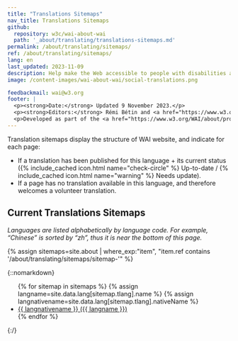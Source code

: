 ```yaml
---
title: "Translations Sitemaps"
nav_title: Translations Sitemaps
github:
  repository: w3c/wai-about-wai
  path: '_about/translating/translations-sitemaps.md'
permalink: /about/translating/sitemaps/
ref: /about/translating/sitemaps/
lang: en
last_updated: 2023-11-09
description: Help make the Web accessible to people with disabilities around the world. We appreciate your contributions to translating W3C WAI accessibility resources.
image: /content-images/wai-about-wai/social-translations.png

feedbackmail: wai@w3.org
footer: |
  <p><strong>Date:</strong> Updated 9 November 2023.</p>
  <p><strong>Editors:</strong> Rémi Bétin and <a href="https://www.w3.org/People/Shawn/">Shawn Lawton Henry</a>.</p>
  <p>Developed as part of the <a href="https://www.w3.org/WAI/about/projects/wai-coop/">WAI-CooP project</a>, co-funded by the European Commission.</p>
---
```


Translation sitemaps display the structure of WAI website, and indicate for each page:
- If a translation has been published for this language + its current status ({% include_cached icon.html name="check-circle" %} Up-to-date / {% include_cached icon.html name="warning" %} Needs update).
- If a page has no translation available in this language, and therefore welcomes a volunteer translation.

## Current Translations Sitemaps

_Languages are listed alphabetically by language code. For example, “Chinese” is sorted by “zh”, thus it is near the bottom of this page._

{% assign sitemaps=site.about | where_exp:"item", "item.ref contains '/about/translating/sitemaps/sitemap-'" %}

{::nomarkdown}
<ul>
  {% for sitemap in sitemaps %}
    {% assign langname=site.data.lang[sitemap.tlang].name %}
    {% assign langnativename=site.data.lang[sitemap.tlang].nativeName %}
    <li><a href="{{ sitemap.permalink | relative_url }}">{{ langnativename }} ({{ langname }})</a></li>
  {% endfor %}
</ul>
{:/}